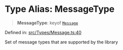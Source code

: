 # Type Alias: MessageType

> **MessageType**: keyof [`Message`](../namespaces/proto/classes/Message.md)

Defined in: [src/Types/Message.ts:40](https://github.com/Fokusdotid/bail/blob/0fe6346a5ff68a74eb71890335c982b44e2da604/src/Types/Message.ts#L40)

Set of message types that are supported by the library
